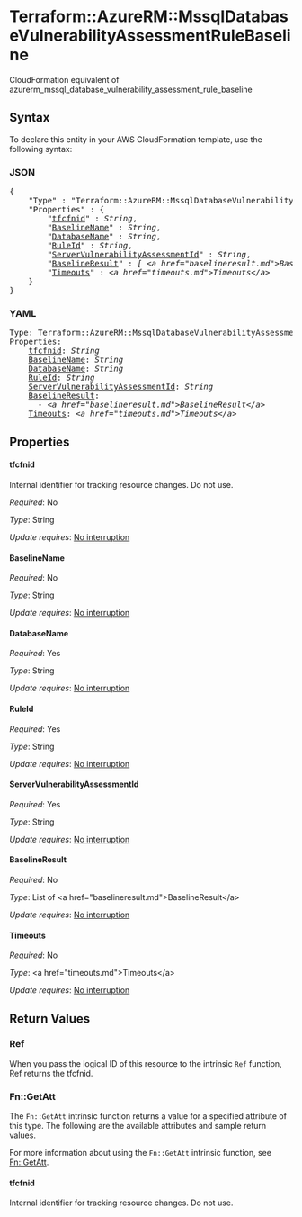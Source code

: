 # Terraform::AzureRM::MssqlDatabaseVulnerabilityAssessmentRuleBaseline

CloudFormation equivalent of azurerm_mssql_database_vulnerability_assessment_rule_baseline

## Syntax

To declare this entity in your AWS CloudFormation template, use the following syntax:

### JSON

<pre>
{
    "Type" : "Terraform::AzureRM::MssqlDatabaseVulnerabilityAssessmentRuleBaseline",
    "Properties" : {
        "<a href="#tfcfnid" title="tfcfnid">tfcfnid</a>" : <i>String</i>,
        "<a href="#baselinename" title="BaselineName">BaselineName</a>" : <i>String</i>,
        "<a href="#databasename" title="DatabaseName">DatabaseName</a>" : <i>String</i>,
        "<a href="#ruleid" title="RuleId">RuleId</a>" : <i>String</i>,
        "<a href="#servervulnerabilityassessmentid" title="ServerVulnerabilityAssessmentId">ServerVulnerabilityAssessmentId</a>" : <i>String</i>,
        "<a href="#baselineresult" title="BaselineResult">BaselineResult</a>" : <i>[ &lt;a href=&#34;baselineresult.md&#34;&gt;BaselineResult&lt;/a&gt;, ... ]</i>,
        "<a href="#timeouts" title="Timeouts">Timeouts</a>" : <i>&lt;a href=&#34;timeouts.md&#34;&gt;Timeouts&lt;/a&gt;</i>
    }
}
</pre>

### YAML

<pre>
Type: Terraform::AzureRM::MssqlDatabaseVulnerabilityAssessmentRuleBaseline
Properties:
    <a href="#tfcfnid" title="tfcfnid">tfcfnid</a>: <i>String</i>
    <a href="#baselinename" title="BaselineName">BaselineName</a>: <i>String</i>
    <a href="#databasename" title="DatabaseName">DatabaseName</a>: <i>String</i>
    <a href="#ruleid" title="RuleId">RuleId</a>: <i>String</i>
    <a href="#servervulnerabilityassessmentid" title="ServerVulnerabilityAssessmentId">ServerVulnerabilityAssessmentId</a>: <i>String</i>
    <a href="#baselineresult" title="BaselineResult">BaselineResult</a>: <i>
      - &lt;a href=&#34;baselineresult.md&#34;&gt;BaselineResult&lt;/a&gt;</i>
    <a href="#timeouts" title="Timeouts">Timeouts</a>: <i>&lt;a href=&#34;timeouts.md&#34;&gt;Timeouts&lt;/a&gt;</i>
</pre>

## Properties

#### tfcfnid

Internal identifier for tracking resource changes. Do not use.

_Required_: No

_Type_: String

_Update requires_: [No interruption](https://docs.aws.amazon.com/AWSCloudFormation/latest/UserGuide/using-cfn-updating-stacks-update-behaviors.html#update-no-interrupt)

#### BaselineName

_Required_: No

_Type_: String

_Update requires_: [No interruption](https://docs.aws.amazon.com/AWSCloudFormation/latest/UserGuide/using-cfn-updating-stacks-update-behaviors.html#update-no-interrupt)

#### DatabaseName

_Required_: Yes

_Type_: String

_Update requires_: [No interruption](https://docs.aws.amazon.com/AWSCloudFormation/latest/UserGuide/using-cfn-updating-stacks-update-behaviors.html#update-no-interrupt)

#### RuleId

_Required_: Yes

_Type_: String

_Update requires_: [No interruption](https://docs.aws.amazon.com/AWSCloudFormation/latest/UserGuide/using-cfn-updating-stacks-update-behaviors.html#update-no-interrupt)

#### ServerVulnerabilityAssessmentId

_Required_: Yes

_Type_: String

_Update requires_: [No interruption](https://docs.aws.amazon.com/AWSCloudFormation/latest/UserGuide/using-cfn-updating-stacks-update-behaviors.html#update-no-interrupt)

#### BaselineResult

_Required_: No

_Type_: List of &lt;a href=&#34;baselineresult.md&#34;&gt;BaselineResult&lt;/a&gt;

_Update requires_: [No interruption](https://docs.aws.amazon.com/AWSCloudFormation/latest/UserGuide/using-cfn-updating-stacks-update-behaviors.html#update-no-interrupt)

#### Timeouts

_Required_: No

_Type_: &lt;a href=&#34;timeouts.md&#34;&gt;Timeouts&lt;/a&gt;

_Update requires_: [No interruption](https://docs.aws.amazon.com/AWSCloudFormation/latest/UserGuide/using-cfn-updating-stacks-update-behaviors.html#update-no-interrupt)

## Return Values

### Ref

When you pass the logical ID of this resource to the intrinsic `Ref` function, Ref returns the tfcfnid.

### Fn::GetAtt

The `Fn::GetAtt` intrinsic function returns a value for a specified attribute of this type. The following are the available attributes and sample return values.

For more information about using the `Fn::GetAtt` intrinsic function, see [Fn::GetAtt](https://docs.aws.amazon.com/AWSCloudFormation/latest/UserGuide/intrinsic-function-reference-getatt.html).

#### tfcfnid

Internal identifier for tracking resource changes. Do not use.

